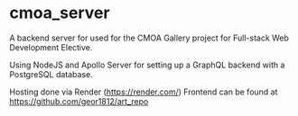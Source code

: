 # cmoa_server
A backend server for used for the CMOA Gallery project for Full-stack Web Development Elective.

Using NodeJS and Apollo Server for setting up a GraphQL backend with a PostgreSQL database.

Hosting done via Render (https://render.com/)
Frontend can be found at https://github.com/geor1812/art_repo
